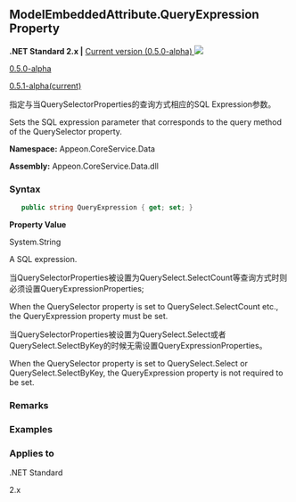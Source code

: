 ## **ModelEmbeddedAttribute.QueryExpression Property**

**.NET Standard 2.x |**  <a href="javascript:void(0)" class="dropdown">Current version (0.5.0-alpha) <img src="~/images/dropdown.png"/></a>

<div class="otherversions"  value="versdiv">

<a href="javascript:void(0)">0.5.0-alpha</a>

<a href="javascript:void(0)">0.5.1-alpha(current)</a>

</div>

指定与当QuerySelectorProperties的查询方式相应的SQL Expression参数。

Sets the SQL expression parameter that corresponds to the query method of the QuerySelector property.

 **Namespace:** Appeon.CoreService.Data

 **Assembly:** Appeon.CoreService.Data.dll

### **Syntax**

```c#
   public string QueryExpression { get; set; }
```

**Property Value**

System.String

A SQL expression.

当QuerySelectorProperties被设置为QuerySelect.SelectCount等查询方式时则必须设置QueryExpressionProperties;

When the QuerySelector property is set to QuerySelect.SelectCount etc., the QueryExpression property must be set.

当QuerySelectorProperties被设置为QuerySelect.Select或者QuerySelect.SelectByKey的时候无需设置QueryExpressionProperties。

When the QuerySelector property is set to QuerySelect.Select or QuerySelect.SelectByKey, the QueryExpression property is not required to be set.

### **Remarks**



### **Examples**



### **Applies to**

.NET Standard 

2.x